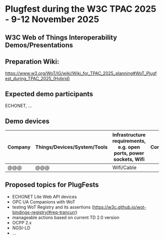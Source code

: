 # Plugfest during the W3C TPAC 2025 - 9-12 November 2025
## W3C Web of Things Interoperability Demos/Presentations

## Preparation Wiki:
https://www.w3.org/WoT/IG/wiki/Wiki_for_TPAC_2025_planning#WoT_Plugfest_during_TPAC_2025_(Hybrid)

## Expected demo participants

ECHONET, ...

## Demo devices

| Company   | Things/Devices/System/Tools         | Infrastructure requirements, e.g. open ports, power sockets, Wifi | Comments           |Contact|
|-----------|-------------------------------------|-------------------------------------------------------------------|--------------------------|-------|
| @@@       | @@@                                 | Wifi/Cable                                                              |  |  |

## Proposed topics for PlugFests  
* ECHONET Lite Web API devices
* OPC UA Companions with WoT
* testing WoT Registry and its assertions (https://w3c.github.io/wot-bindings-registry/#req-trancurr)
* manageable actions based on current TD 2.0 version
* OCPP 2.x 
* NGSI-LD
* ...

